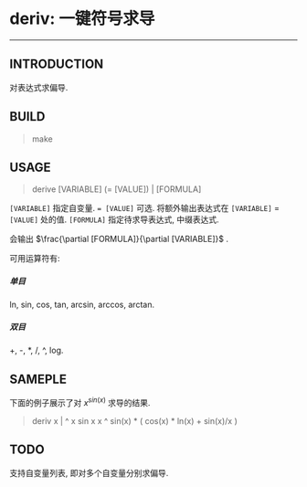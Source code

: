 # deriv: 一键符号求导

---

## INTRODUCTION

对表达式求偏导.

## BUILD

> make

## USAGE

> derive [VARIABLE] (= [VALUE]) | [FORMULA]

`[VARIABLE]` 指定自变量.
`= [VALUE]` 可选. 将额外输出表达式在 `[VARIABLE]` = `[VALUE]` 处的值.
`[FORMULA]` 指定待求导表达式, 中缀表达式.

会输出 $\frac{\partial [FORMULA]}{\partial [VARIABLE]}$ . 

可用运算符有:

##### 单目
ln, sin, cos, tan, arcsin, arccos, arctan.

##### 双目
+, -, *, /, ^, log.

## SAMEPLE

下面的例子展示了对 $x ^ {sin(x)}$ 求导的结果.
> deriv x | ^ x sin x
> x ^ sin(x) * ( cos(x) * ln(x) + sin(x)/x )

## TODO

支持自变量列表, 即对多个自变量分别求偏导.